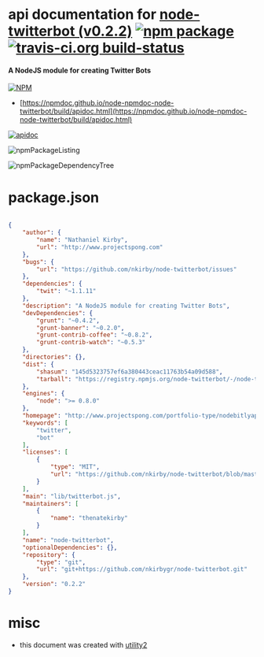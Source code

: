 # api documentation for  [node-twitterbot (v0.2.2)](http://www.projectspong.com/portfolio-type/nodebitlyapi/)  [![npm package](https://img.shields.io/npm/v/npmdoc-node-twitterbot.svg?style=flat-square)](https://www.npmjs.org/package/npmdoc-node-twitterbot) [![travis-ci.org build-status](https://api.travis-ci.org/npmdoc/node-npmdoc-node-twitterbot.svg)](https://travis-ci.org/npmdoc/node-npmdoc-node-twitterbot)
#### A NodeJS module for creating Twitter Bots

[![NPM](https://nodei.co/npm/node-twitterbot.png?downloads=true&downloadRank=true&stars=true)](https://www.npmjs.com/package/node-twitterbot)

- [https://npmdoc.github.io/node-npmdoc-node-twitterbot/build/apidoc.html](https://npmdoc.github.io/node-npmdoc-node-twitterbot/build/apidoc.html)

[![apidoc](https://npmdoc.github.io/node-npmdoc-node-twitterbot/build/screenCapture.buildCi.browser.%252Ftmp%252Fbuild%252Fapidoc.html.png)](https://npmdoc.github.io/node-npmdoc-node-twitterbot/build/apidoc.html)

![npmPackageListing](https://npmdoc.github.io/node-npmdoc-node-twitterbot/build/screenCapture.npmPackageListing.svg)

![npmPackageDependencyTree](https://npmdoc.github.io/node-npmdoc-node-twitterbot/build/screenCapture.npmPackageDependencyTree.svg)



# package.json

```json

{
    "author": {
        "name": "Nathaniel Kirby",
        "url": "http://www.projectspong.com"
    },
    "bugs": {
        "url": "https://github.com/nkirby/node-twitterbot/issues"
    },
    "dependencies": {
        "twit": "~1.1.11"
    },
    "description": "A NodeJS module for creating Twitter Bots",
    "devDependencies": {
        "grunt": "~0.4.2",
        "grunt-banner": "~0.2.0",
        "grunt-contrib-coffee": "~0.8.2",
        "grunt-contrib-watch": "~0.5.3"
    },
    "directories": {},
    "dist": {
        "shasum": "145d5323757ef6a380443ceac11763b54a09d588",
        "tarball": "https://registry.npmjs.org/node-twitterbot/-/node-twitterbot-0.2.2.tgz"
    },
    "engines": {
        "node": ">= 0.8.0"
    },
    "homepage": "http://www.projectspong.com/portfolio-type/nodebitlyapi/",
    "keywords": [
        "twitter",
        "bot"
    ],
    "licenses": [
        {
            "type": "MIT",
            "url": "https://github.com/nkirby/node-twitterbot/blob/master/LICENSE"
        }
    ],
    "main": "lib/twitterbot.js",
    "maintainers": [
        {
            "name": "thenatekirby"
        }
    ],
    "name": "node-twitterbot",
    "optionalDependencies": {},
    "repository": {
        "type": "git",
        "url": "git+https://github.com/nkirbygr/node-twitterbot.git"
    },
    "version": "0.2.2"
}
```



# misc
- this document was created with [utility2](https://github.com/kaizhu256/node-utility2)
